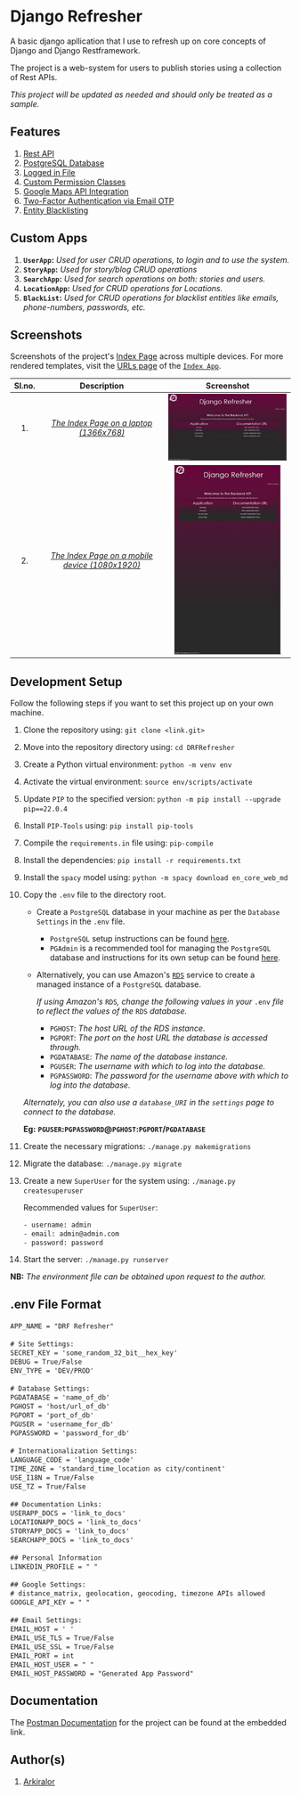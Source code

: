# Django Refresher

A basic django apllication that I use to refresh up on core concepts of Django and Django Restframework.

The project is a web-system for users to publish stories using a collection of Rest APIs.

_This project will be updated as needed and should only be treated as a sample._

## Features

1. [Rest API](https://restfulapi.net/)
2. [PostgreSQL Database](https://www.postgresql.org/)
3. [Logged in File](https://docs.djangoproject.com/en/4.0/topics/logging/)
4. [Custom Permission Classes](https://www.django-rest-framework.org/api-guide/permissions/)
5. [Google Maps API Integration](https://developers.google.com/maps/)
6. [Two-Factor Authentication via Email OTP](https://en.wikipedia.org/wiki/Multi-factor_authentication)
7. [Entity Blacklisting](/blacklist/)

## Custom Apps

1. __`UserApp`:__ _Used for user CRUD operations, to login and to use the system._
2. __`StoryApp`:__ _Used for story/blog CRUD operations_
3. __`SearchApp`:__ _Used for search operations on both: stories and users._
4. __`LocationApp`:__ _Used for CRUD operations for Locations._
5. __`BlackList`:__ _Used for CRUD operations for blacklist entities like emails, phone-numbers, passwords, etc._

## Screenshots

Screenshots of the project's [Index Page](/) across multiple devices.
For more rendered templates, visit the [URLs page](/index_app/urls.py) of the [`Index App`](/index_app/).

|Sl.no.|Description|Screenshot|
|:---:|:---:|:---:|
|1.|[_The Index Page on a laptop (1366x768)_](/static/assets/screenshots_for_readme/index_page_laptop.png)|![Index Page on a laptop](static/assets/screenshots_for_readme/index_page_laptop_thumbnail.png)|
|2.|[_The Index Page on a mobile device (1080x1920)_](/static/assets/screenshots_for_readme/index_page_mobile.png)|![Index Page on Mobile](static/assets/screenshots_for_readme/index_page_mobile_thumbnail.png)|

## Development Setup

Follow the following steps if you want to set this project up on your own machine.

1. Clone the repository using:  `git clone <link.git>`
2. Move into the repository directory using:    `cd DRFRefresher`
3. Create a Python virtual environment: `python -m venv env`
4. Activate the virtual environment:    `source env/scripts/activate`
5. Update `PIP` to the specified version:   `python -m pip install --upgrade pip==22.0.4`
6. Install `PIP-Tools` using:   `pip install pip-tools`
7. Compile the `requirements.in` file using:    `pip-compile`
8. Install the dependencies:    `pip install -r requirements.txt`
9. Install the `spacy` model using: `python -m spacy download en_core_web_md`
10. Copy the `.env` file to the directory root.

    - Create a `PostgreSQL` database in your machine as per the `Database Settings` in the `.env` file.
        - `PostgreSQL` setup instructions can be found [here](https://www.tutorialspoint.com/postgresql/postgresql_environment.htm).
        - `PGAdmin` is a recommended tool for managing the `PostgreSQL` database and instructions for its own setup can be found [here](https://www.pgadmin.org/download/).
    - Alternatively, you can use Amazon's [`RDS`](https://aws.amazon.com/rds/) service to create a managed instance of a `PostgreSQL` database.

        _If using Amazon's_ `RDS`_, change the following values in your_ `.env` _file to reflect the values of the_ `RDS` _database._

        - `PGHOST`: _The host URL of the RDS instance._
        - `PGPORT`: _The port on the host URL the database is accessed through._
        - `PGDATABASE`: _The name of the database instance._
        - `PGUSER`: _The username with which to log into the database._
        - `PGPASSWORD`: _The password for the username above with which to log into the database._

    _Alternately, you can also use a `database_URI` in the `settings` page to connect to the database._

    __Eg:__ __`PGUSER`:`PGPASSWORD`@`PGHOST`:`PGPORT`/`PGDATABASE`__

11. Create the necessary migrations:    `./manage.py makemigrations`
12. Migrate the database:   `./manage.py migrate`
13. Create a new `SuperUser` for the system using:  `./manage.py createsuperuser`

    Recommended values for `SuperUser`:

    ```shell
    - username: admin
    - email: admin@admin.com
    - password: password
    ```

14. Start the server:   `./manage.py runserver`

__NB:__ _The environment file can be obtained upon request to the author._

## .env File Format

```env
APP_NAME = "DRF Refresher"

# Site Settings:
SECRET_KEY = 'some_random_32_bit__hex_key'
DEBUG = True/False
ENV_TYPE = 'DEV/PROD'

# Database Settings:
PGDATABASE = 'name_of_db'
PGHOST = 'host/url_of_db'
PGPORT = 'port_of_db'
PGUSER = 'username_for_db'
PGPASSWORD = 'password_for_db'

# Internationalization Settings:
LANGUAGE_CODE = 'language_code'
TIME_ZONE = 'standard_time_location as city/continent'
USE_I18N = True/False
USE_TZ = True/False

## Documentation Links:
USERAPP_DOCS = 'link_to_docs'
LOCATIONAPP_DOCS = 'link_to_docs'
STORYAPP_DOCS = 'link_to_docs'
SEARCHAPP_DOCS = 'link_to_docs'

## Personal Information
LINKEDIN_PROFILE = " "

## Google Settings:
# distance_matrix, geolocation, geocoding, timezone APIs allowed
GOOGLE_API_KEY = " " 

## Email Settings:
EMAIL_HOST = ' '
EMAIL_USE_TLS = True/False
EMAIL_USE_SSL = True/False
EMAIL_PORT = int
EMAIL_HOST_USER = " "
EMAIL_HOST_PASSWORD = "Generated App Password"
```

## Documentation

The [Postman Documentation](https://documenter.getpostman.com/view/17779018/Uz5JHayD) for the project can be found at the embedded link.

## Author(s)

1. [Arkiralor](https://www.github.com/Arkiralor)
